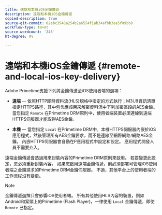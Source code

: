 ```yaml
---
title: 遠端和本機iOS金鑰傳遞
description: 遠端和本機iOS金鑰傳遞
copied-description: true
source-git-commit: 02ebc3548a254b2a6554f1ab34afbb3ea5f09bb8
workflow-type: tm+mt
source-wordcount: '245'
ht-degree: 0%

---
```


# 遠端和本機iOS金鑰傳遞 {#remote-and-local-ios-key-delivery}

Adobe Primetime支援下列將金鑰傳送至iOS使用者端的選項：

* **遠端**  — 依照HTTP即時資料流(HLS)規格中指定的方式執行；M3U8資訊清單指定HTTPS路徑，其中包含應該用來解密資料流中下列加密區段的AES金鑰。 當您指定 `Remote` 在Primetime DRM原則中，使用者端裝置必須連線到遠端HTTPS伺服器才能取得AES金鑰。

* **本機**  — 當您指定 `Local` 在Primetime DRM中，本機HTTPS伺服器內嵌於iOS應用程式，然後管理所有AES金鑰要求，而不是連線至網際網路/網路AES金鑰。 內嵌HTTPS伺服器會自動在P應用程式中設定和設定。 應用程式開發人員不需要介入。

遠端金鑰傳遞會透過用來封裝內容的Primetime DRM原則來啟用。 若要變更此設定，您必須重新封裝內容。 如果您啟用遠端金鑰傳遞，則必須部署可管理iOS使用者端之金鑰請求的Primetime DRM金鑰伺服器。 不過，其他平台上的使用者端的工作流程沒有變更。

>[!NOTE]
>
>金鑰傳遞選擇只會影響iOS使用者端。 所有其他使用HLS內容的裝置，例如Android和案頭上的Primetime (Flash Player)，一律使用 `Local` 金鑰傳遞，即使 `Remote` 已指定。
